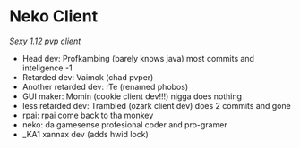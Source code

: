 # Neko Client

*Sexy 1.12 pvp client*

- Head dev: Profkambing (barely knows java) most commits and inteligence -1
- Retarded dev: Vaimok (chad pvper)
- Another retarded dev: rTe (renamed phobos)
- GUI maker: Momin (cookie client dev!!!) nigga does nothing
- less retarded dev: Trambled (ozark client dev) does 2 commits and gone
- rpai: rpai come back to tha monkey
- neko: da gamesense profesional coder and pro-gramer
- _KA1 xannax dev (adds hwid lock)
